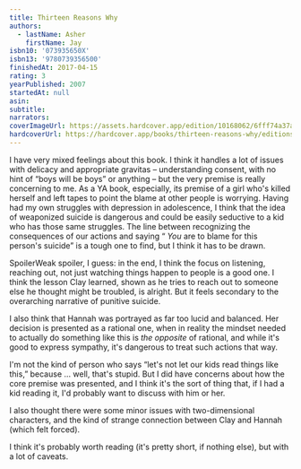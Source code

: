 ```yaml
---
title: Thirteen Reasons Why
authors:
  - lastName: Asher
    firstName: Jay
isbn10: '073935650X'
isbn13: '9780739356500'
finishedAt: 2017-04-15
rating: 3
yearPublished: 2007
startedAt: null
asin:
subtitle:
narrators:
coverImageUrl: https://assets.hardcover.app/edition/10168062/6fff74a37a18ba59eb69c3071899f0b90ba7ea18.jpeg
hardcoverUrl: https://hardcover.app/books/thirteen-reasons-why/editions/30227667
---
```


I have very mixed feelings about this book. I think it handles a lot of issues with delicacy and appropriate gravitas – understanding consent, with no hint of “boys will be boys” or anything – but the very premise is really concerning to me. As a YA book, especially, its premise of a girl who's killed herself and left tapes to point the blame at other people is worrying. Having had my own struggles with depression in adolescence, I think that the idea of weaponized suicide is dangerous and could be easily seductive to a kid who has those same struggles. The line between recognizing the consequences of our actions and saying “ _You_ are to blame for this person's suicide” is a tough one to find, but I think it has to be drawn.

SpoilerWeak spoiler, I guess: in the end, I think the focus on listening, reaching out, not just watching things happen to people is a good one. I think the lesson Clay learned, shown as he tries to reach out to someone else he thought might be troubled, is alright. But it feels secondary to the overarching narrative of punitive suicide.

I also think that Hannah was portrayed as far too lucid and balanced. Her decision is presented as a rational one, when in reality the mindset needed to actually do something like this is _the opposite_ of rational, and while it's good to express sympathy, it's dangerous to treat such actions that way.

I'm not the kind of person who says “let's not let our kids read things like this,” because … well, that's stupid. But I did have concerns about how the core premise was presented, and I think it's the sort of thing that, if I had a kid reading it, I'd probably want to discuss with him or her.

I also thought there were some minor issues with two-dimensional characters, and the kind of strange connection between Clay and Hannah (which felt forced).

I think it's probably worth reading (it's pretty short, if nothing else), but with a lot of caveats.
